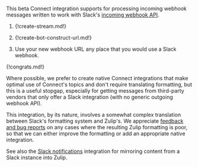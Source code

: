 This beta Connect integration supports for processing incoming webhook
messages written to work with Slack's [incoming webhook
API](https://api.slack.com/messaging/webhooks).

1. {!create-stream.md!}

1. {!create-bot-construct-url.md!}

1. Use your new webhook URL any place that you would use a Slack webhook.

{!congrats.md!}

Where possible, we prefer to create native Connect integrations that
make optimal use of Connect's topics and don't require translating
formatting, but this is a useful stopgap, especially for getting
messages from third-party vendors that only offer a Slack integration
(with no generic outgoing webhook API).

This integration, by its nature, involves a somewhat complex
translation between Slack's formatting system and Zulip's.  We
appreciate [feedback and bug reports](/help/contact-support) on any
cases where the resulting Zulip formatting is poor, so that we can
either improve the formatting or add an appropriate native integration.

See also the [Slack notifications](/integrations/doc/slack)
integration for mirroring content from a Slack instance into Zulip.
